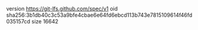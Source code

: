 version https://git-lfs.github.com/spec/v1
oid sha256:3b1db40c3c53a9bfe4cbae6e64fd6ebcd113b743e7815109614f46fd035157cd
size 16642
